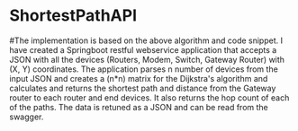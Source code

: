 # ShortestPathAPI
#The implementation is based on the above algorithm and code snippet. I have created a Springboot restful webservice application that accepts a JSON with all the devices (Routers, Modem, Switch, Gateway Router) with (X, Y) coordinates. The application parses n number of devices from the input JSON and creates a (n*n) matrix for the Dijkstra's algorithm and calculates and returns the shortest path and distance from the Gateway router to each router and end devices. It also returns the hop count of each of the paths. The data is retuned as a JSON and can be read from the swagger.
